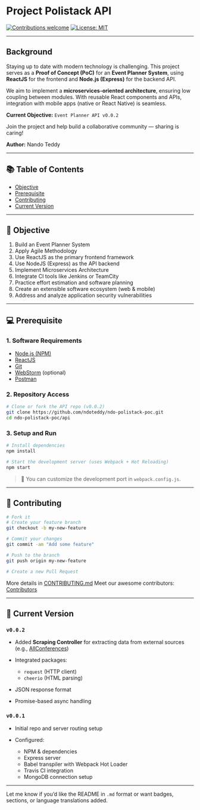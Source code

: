 
# Project Polistack API

[![Contributions welcome](https://img.shields.io/badge/contributions-welcome-brightgreen.svg?style=flat)](https://github.com/ndoteddy/ndo-polistack-poc/issues)
[![License: MIT](https://img.shields.io/badge/License-MIT-yellow.svg)](https://opensource.org/licenses/MIT)

---

## Background

Staying up to date with modern technology is challenging. This project serves as a **Proof of Concept (PoC)** for an **Event Planner System**, using **ReactJS** for the frontend and **Node.js (Express)** for the backend API.

We aim to implement a **microservices-oriented architecture**, ensuring low coupling between modules. With reusable React components and APIs, integration with mobile apps (native or React Native) is seamless.

**Current Objective:** `Event Planner API v0.0.2`

Join the project and help build a collaborative community — sharing is caring!

**Author:** Nando Teddy

---

## 📚 Table of Contents

* [Objective](#objective)
* [Prerequisite](#prerequisite)
* [Contributing](#contributing)
* [Current Version](#currentversion)

---

## 🎯 Objective

1. Build an Event Planner System
2. Apply Agile Methodology
3. Use ReactJS as the primary frontend framework
4. Use NodeJS (Express) as the API backend
5. Implement Microservices Architecture
6. Integrate CI tools like Jenkins or TeamCity
7. Practice effort estimation and software planning
8. Create an extensible software ecosystem (web & mobile)
9. Address and analyze application security vulnerabilities

---

## 💻 Prerequisite

### 1. Software Requirements

* [Node.js (NPM)](https://nodejs.org/en/)
* [ReactJS](https://reactjs.org/tutorial/tutorial.html)
* [Git](https://git-scm.com/download/win)
* [WebStorm](https://www.jetbrains.com/webstorm/) (optional)
* [Postman](https://www.postman.com/)

### 2. Repository Access

```bash
# Clone or fork the API repo (v0.0.2)
git clone https://github.com/ndoteddy/ndo-polistack-poc.git
cd ndo-polistack-poc/api
```

### 3. Setup and Run

```bash
# Install dependencies
npm install

# Start the development server (uses Webpack + Hot Reloading)
npm start
```

> 🔧 You can customize the development port in `webpack.config.js`.

---

## 🤝 Contributing

```bash
# Fork it
# Create your feature branch
git checkout -b my-new-feature

# Commit your changes
git commit -am "Add some feature"

# Push to the branch
git push origin my-new-feature

# Create a new Pull Request
```

More details in [CONTRIBUTING.md](CONTRIBUTING.md)
Meet our awesome contributors: [Contributors](https://github.com/ndoteddy/ndo-polistack-poc/graphs/contributors)

---

## 🧩 Current Version

### `v0.0.2`

* Added **Scraping Controller** for extracting data from external sources (e.g., [AllConferences](https://hongkongcheapo.com/events/))
* Integrated packages:

  * `request` (HTTP client)
  * `cheerio` (HTML parsing)
* JSON response format
* Promise-based async handling

### `v0.0.1`

* Initial repo and server routing setup
* Configured:

  * NPM & dependencies
  * Express server
  * Babel transpiler with Webpack Hot Loader
  * Travis CI integration
  * MongoDB connection setup

---

Let me know if you’d like the README in `.md` format or want badges, sections, or language translations added.
